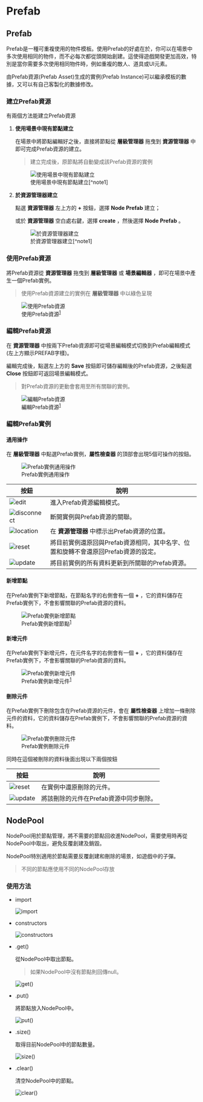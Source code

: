 # **Prefab**
## **Prefab**
Prefab是一種可重複使用的物件模板。使用Prefab的好處在於，你可以在場景中多次使用相同的物件，而不必每次都從頭開始創建。這使得遊戲開發更加高效，特別是當你需要多次使用相同物件時，例如重複的敵人、道具或UI元素。

由Prefab資源(Prefab Asset)生成的實例(Prefab Instance)可以繼承模板的數據，又可以有自己客製化的數據修改。

### **建立Prefab資源**
有兩個方法能建立Prefab資源

1. **使用場景中現有節點建立**

    在場景中將節點編輯好之後，直接將節點從 **層級管理器** 拖曳到 **資源管理器** 中即可完成Prefab資源的建立。

    >建立完成後，原節點將自動變成該Prefab資源的實例

    <figure>
        <img src="/webgame-engine/assets/prefab/create-prefab.gif" alt="使用場景中現有節點建立"/>
        <figcaption>使用場景中現有節點建立[^note1]</figcaption>
    </figure>

2. **於資源管理器建立**

    點選 **資源管理器** 左上方的 **+** 按鈕，選擇 **Node Prefab** 建立；
    
    或於 **資源管理器** 空白處右鍵，選擇 **create** ，然後選擇 **Node Prefab** 。

    <figure>
        <img src="/webgame-engine/assets/prefab/create.png" alt="於資源管理器建立"/>
        <figcaption>於資源管理器建立[^note1]</figcaption>
    </figure>

### **使用Prefab資源**
將Prefab資源從 **資源管理器** 拖曳到 **層級管理器** 或 **場景編輯器** ，即可在場景中產生一個Prefab實例。

>使用Prefab資源建立的實例在 **層級管理器** 中以綠色呈現

<figure>
    <img src="/webgame-engine/assets/prefab/use-prefab.gif" alt="使用Prefab資源"/>
    <figcaption>使用Prefab資源<sup id="fnref3:note1"><a class="footnote-ref" href="#fn:note1" role="doc-noteref">1</a></sup></figcaption>
</figure>

### **編輯Prefab資源**
在 **資源管理器** 中按兩下Prefab資源即可從場景編輯模式切換到Prefab編輯模式(左上方顯示PREFAB字樣)。

編輯完成後，點選左上方的 **Save** 按鈕即可儲存編輯後的Prefab資源，之後點選 **Close** 按鈕即可返回場景編輯模式。

> 對Prefab資源的更動會套用至所有關聯的實例。

<figure>
    <img src="/webgame-engine/assets/prefab/prefab-edit-mode.gif" alt="編輯Prefab資源"/>
    <figcaption>編輯Prefab資源<sup id="fnref4:note1"><a class="footnote-ref" href="#fn:note1" role="doc-noteref">1</a></sup></figcaption>
</figure>

### **編輯Prefab實例**

#### 通用操作
在 **層級管理器** 中點選Prefab實例，**屬性檢查器** 的頂部會出現5個可操作的按鈕。

<figure>
    <img src="/webgame-engine/assets/prefab/edit-prefab.png" alt="Prefab實例通用操作"/>
    <figcaption>Prefab實例通用操作</figcaption>
</figure>

| 按鈕 | 說明 |
| ------ | ------ |
| ![edit](/webgame-engine/assets/prefab/edit.png)  | 進入Prefab資源編輯模式。 |
| ![disconnect](/webgame-engine/assets/prefab/disconnect.png)  | 斷開實例與Prefab資源的關聯。 |
| ![location](/webgame-engine/assets/prefab/location.png)  | 在 **資源管理器** 中標示出Prefab資源的位置。 |
| ![reset](/webgame-engine/assets/prefab/reset.png)  | 將目前實例還原回與Prefab資源相同，其中名字、位置和旋轉不會還原回Prefab資源的設定。 |
| ![update](/webgame-engine/assets/prefab/update.png)  | 將目前實例的所有資料更新到所關聯的Prefab資源。 |

#### 新增節點
在Prefab實例下新增節點，在節點名字的右側會有一個 **+** ，它的資料儲存在Prefab實例下，不會影響關聯的Prefab資源的資料。

<figure>
    <img src="/webgame-engine/assets/prefab/prefab-mounted-children.png" alt="Prefab實例新增節點"/>
    <figcaption>Prefab實例新增節點<sup id="fnref5:note1"><a class="footnote-ref" href="#fn:note1" role="doc-noteref">1</a></sup></figcaption>
</figure>


#### 新增元件
在Prefab實例下新增元件，在元件名字的右側會有一個 **+** ，它的資料儲存在Prefab實例下，不會影響關聯的Prefab資源的資料。

<figure>
    <img src="/webgame-engine/assets/prefab/instance-add-component.png" alt="Prefab實例新增元件"/>
    <figcaption>Prefab實例新增元件<sup id="fnref6:note1"><a class="footnote-ref" href="#fn:note1" role="doc-noteref">1</a></sup></figcaption>
</figure>

#### 刪除元件
在Prefab實例下刪除包含在Prefab資源的元件，會在 **屬性檢查器** 上增加一條刪除元件的資料，它的資料儲存在Prefab實例下，不會影響關聯的Prefab資源的資料。

<figure>
    <img src="/webgame-engine/assets/prefab/instance-remove-component.png" alt="Prefab實例刪除元件"/>
    <figcaption>Prefab實例刪除元件</figcaption>
</figure>

同時在這個被刪除的資料後面出現以下兩個按鈕

| 按鈕 | 說明 |
| ------ | ------ |
| ![reset](/webgame-engine/assets/prefab/reset.png)  | 在實例中還原刪除的元件。 |
| ![update](/webgame-engine/assets/prefab/update.png)  | 將該刪除的元件在Prefab資源中同步刪除。 |

## **NodePool** 
NodePool用於節點管理，將不需要的節點回收進NodePool，需要使用時再從NodePool中取出，避免反覆創建及銷毀。

NodePool特別適用於節點需要反覆創建和刪除的場景，如遊戲中的子彈。

>不同的節點應使用不同的NodePool存放

### **使用方法**
- import

    ![import](/webgame-engine/assets/prefab/NodePool/import.png)

- constructors

    ![constructors](/webgame-engine/assets/prefab/NodePool/constructors.png)

- .get()

    從NodePool中取出節點。
    >如果NodePool中沒有節點則回傳null。
    
    ![get()](/webgame-engine/assets/prefab/NodePool/get.png)

- .put()

    將節點放入NodePool中。
    
    ![put()](/webgame-engine/assets/prefab/NodePool/put.png)

- .size()

    取得目前NodePool中的節點數量。
    
    ![size()](/webgame-engine/assets/prefab/NodePool/size.png)

- .clear() 

    清空NodePool中的節點。
    
    ![clear()](/webgame-engine/assets/prefab/NodePool/clear.png)

[^note1]: [Cocos Creator 3.6 Manual - Prefab](https://docs.cocos.com/creator/3.6/manual/en/asset/prefab.html)
[^note2]: [Cocos Creator 3.6 API - NodePool](https://docs.cocos.com/creator/3.6/api/en/class/NodePool)
